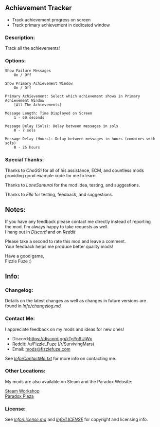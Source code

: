 ## Achievement Tracker
 - Track achievement progress on screen 
 - Track primary achievement in dedicated window

### Description:
Track all the achievements!

### Options:
    Show Failure Messages
        On / Off
    
    Show Primary Achievement Window
        On / Off

    Primary Achievement: Select which achievement shows in Primary Achievement Window
        [All The Achievements]

    Message Length: Time Displayed on Screen
        1 - 60 seconds

    Message Delay (Sols): Delay between messages in sols
        0 - 7 sols

    Message Delay (Hours): Delay between messages in hours (combines with sols)
        0 - 25 hours

### Special Thanks:
Thanks to *ChoGGi* for all of his assistance, ECM, and countless mods providing good example code for me to learn.

Thanks to *LoneSamurai* for the mod idea, testing, and suggestions.

Thanks to *Ella* for testing, feedback, and suggestions. 



## Notes:
If you have any feedback please contact me directly instead of reporting the mod. I'm always happy to take requests as well.<br>
I hang out in [*Discord*](https://discord.gg/kTgYq9UjWx) and on [*Reddit*](https://www.reddit.com/user/Fizzle_Fuze)

Please take a second to rate this mod and leave a comment.<br>
Your feedback helps me produce better quality mods!

Have a good game,<br>
Fizzle Fuze :)

## Info:

### Changelog:
Details on the latest changes as well as changes in future versions are found in [*Info/changelog.md*](Info/changelog.md)

### Contact Me:
I appreciate feedback on my mods and ideas for new ones!
 - Discord:https://discord.gg/kTgYq9UjWx
 - Reddit: /u/Fizzle_Fuze (/r/SurvivingMars)
 - Email: mods@fizzlefuze.com

See [*Info/ContactMe.txt*](Info/ContactMe.txt) for more info on contacting me.

### Other Locations:
My mods are also available on Steam and the Paradox Website:

[Steam Workshop](https://steamcommunity.com/id/fizzle_fuze/myworkshopfiles/?appid=464920) <br>
[Paradox Plaza](https://mods.paradoxplaza.com/games/surviving_mars?search=Fizzle_Fuze&sortBy=best)


### License:
See [*Info/License.md*](Info/license.md) and [*Info/LICENSE*](Info/LICENSE) for copyright and licensing info.
